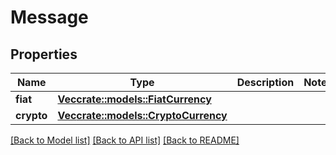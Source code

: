 # Message

## Properties

Name | Type | Description | Notes
------------ | ------------- | ------------- | -------------
**fiat** | [**Vec<crate::models::FiatCurrency>**](FiatCurrency.md) |  | 
**crypto** | [**Vec<crate::models::CryptoCurrency>**](CryptoCurrency.md) |  | 

[[Back to Model list]](../README.md#documentation-for-models) [[Back to API list]](../README.md#documentation-for-api-endpoints) [[Back to README]](../README.md)


